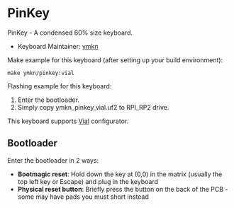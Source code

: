 # PinKey

PinKey - A condensed 60% size keyboard.

* Keyboard Maintainer: [ymkn](https://github.com/ymkn)

Make example for this keyboard (after setting up your build environment):

    make ymkn/pinkey:vial

Flashing example for this keyboard:

1. Enter the bootloader.
2. Simply copy ymkn_pinkey_vial.uf2 to RPI_RP2 drive.

This keyboard supports [Vial](https://get.vial.today/) configurator.

## Bootloader

Enter the bootloader in 2 ways:

* **Bootmagic reset**: Hold down the key at (0,0) in the matrix (usually the top left key or Escape) and plug in the keyboard
* **Physical reset button**: Briefly press the button on the back of the PCB - some may have pads you must short instead
